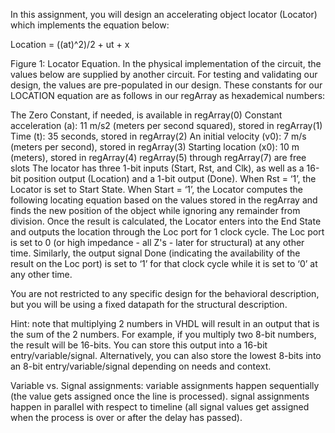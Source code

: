 In this assignment, you will design an accelerating object locator (Locator) which implements the equation below:

Location = ((at)^2)/2 + ut + x


Figure 1: Locator Equation.
In the physical implementation of the circuit, the values below are supplied by another circuit. For testing and validating our design, the values are pre-populated in our design. These constants for our LOCATION equation are as follows in our regArray as hexademical numbers:

The Zero Constant, if needed, is available in regArray(0)
Constant acceleration (a): 11 m/s2 (meters per second squared), stored in regArray(1)
Time (t): 35 seconds, stored in regArray(2)
An initial velocity (v0): 7 m/s (meters per second), stored in regArray(3)
Starting location (x0): 10 m (meters), stored in regArray(4)
regArray(5) through regArray(7) are free slots
The locator has three 1-bit inputs (Start, Rst, and Clk), as well as a 16-bit position output (Location) and a 1-bit output (Done). When Rst = ‘1’, the Locator is set to Start State. When Start = ‘1’, the Locator computes the following locating equation based on the values stored in the regArray and finds the new position of the object while ignoring any remainder from division. Once the result is calculated, the Locator enters into the End State and outputs the location through the Loc port for 1 clock cycle. The Loc port is set to 0 (or high impedance - all Z's - later for structural) at any other time. Similarly, the output signal Done (indicating the availability of the result on the Loc port) is set to ‘1’ for that clock cycle while it is set to ‘0’ at any other time.

You are not restricted to any specific design for the behavioral description, but you will be using a fixed datapath for the structural description.

Hint: note that multiplying 2 numbers in VHDL will result in an output that is the sum of the 2 numbers. For example, if you multiply two 8-bit numbers, the result will be 16-bits. You can store this output into a 16-bit entry/variable/signal. Alternatively, you can also store the lowest 8-bits into an 8-bit entry/variable/signal depending on needs and context.

Variable vs. Signal assignments: variable assignments happen sequentially (the value gets assigned once the line is processed). signal assignments happen in parallel with respect to timeline (all signal values get assigned when the process is over or after the delay has passed).

